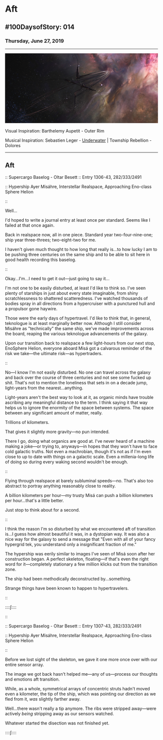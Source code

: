# Aft

## #100DaysofStory: 014

### Thursday, June 27, 2019

---

![Aft Visual Inspiration: Barthelemy Aupetit - Outer Rim](aft.jpg)

Visual Inspiration: Barthelemy Aupetit - Outer Rim

Musical Inspiration: Sebastien Leger - [Underwater](https://youtu.be/36t7NOrVmUo) | Township Rebellion - Dolores

---

## Aft

:: Supercargo Baselog - Oltar Besett :: Entry 1306-43, 282/333/2491  

:: Hypership Ayer Misáhre, Interstellar Realspace, Approaching Eno-class Sphere Helion

::

Well...

I'd hoped to write a journal entry at least once per standard. Seems like I failed at that once again.

Back in realspace now, all in one piece. Standard year two-four-nine-one; ship year three-threes; two-eight-two for me.

I haven't given much thought to how long that really is...to how lucky I am to be pushing three centuries on the same ship and to be able to sit here in good health recording this baselog.

::

Okay...I'm...I need to get it out—just going to say it...

I'm not one to be easily disturbed, at least I'd like to think so. I've seen plenty of starships in just about every state imaginable, from shiny scratchlessness to shattered scatteredness. I've watched thousands of bodies spray in all directions from a hypercruiser with a punctured hull and a propulsor gone haywire.

Those were the early days of hypertravel. I'd like to think that, in general, teknologue is at least marginally better now. Although I still consider Misáhre as "technically" the same ship, we've made improvements across the board, reaping the various teknologue advancements of the galaxy.

Upon our transition back to realspace a few light-hours from our next stop, EnoSphere Helion, everyone aboard Misá got a calvarous reminder of the risk we take—the ultimate risk—as hypertraders.

::

No—I know I'm not easily disturbed. No one can travel across the galaxy and back over the course of three centuries and not see some fucked up shit. That's not to mention the loneliness that sets in on a decade jump, light-years from the nearest...anything.

Light-years aren't the best way to look at it, as organic minds have trouble ascribing any meaningful distance to the term. I think saying it that way helps us to ignore the enormity of the space between systems. The space between any significant amount of matter, really.

Trillions of kilometers.

That gives it slightly more gravity—no pun intended.

There I go, doing what organics are good at. I've never heard of a machine making a joke—or trying to, anyways—in hopes that they won't have to face cold galactic truths. Not even a machrobian, though it's not as if I'm even close to up to date with things on a galactic scale. Even a millenia-long life of doing so during every waking second wouldn't be enough. 

::

Flying through realspace at barely subluminal speeds—no. That's also too abstract to portray anything reasonably close to reality.

A billion kilometers per hour—my trusty Misá can push a billion kilometers per hour...that's a little better.

Just stop to think about for a second.

::

I think the reason I'm so disturbed by what we encountered aft of transition is...I guess how almost beautiful it was, in a dystopian way. It was also a nice way for the galaxy to send a message that "Even with all of your fancy hypergrid tek, you understand only a insignificant fraction of me."

The hypership was eerily similar to images I've seen of Misá soon after her construction began. A perfect skeleton, floating—if that's even the right word for it—completely stationary a few million klicks out from the transition zone.

The ship had been methodically deconstructed by...something.

Strange things have been known to happen to hypertravelers.

::

::::∫::::

::

:: Supercargo Baselog - Oltar Besett :: Entry 1307-43, 282/333/2491  

:: Hypership Ayer Misáhre, Interstellar Realspace, Approaching Eno-class Sphere Helion

::

Before we lost sight of the skeleton, we gave it one more once over with our entire sensor array.

The image we got back hasn't helped me—any of us—process our thoughts and emotions aft transition.

While, as a whole, symmetrical arrays of concentric struts hadn't moved even a kilometer, the tip of the ship, which was pointing our direction as we fled from it, _was_ slightly farther away.

Well...there wasn't really a tip anymore. The ribs were stripped away—were actively _being_ stripping away as our sensors watched. 

Whatever started the disection was not finished yet. 

::::∫::::
